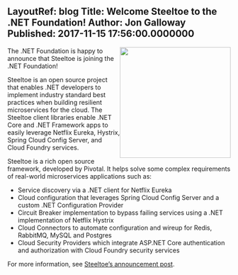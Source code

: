 LayoutRef: blog
Title: Welcome Steeltoe to the .NET Foundation!
Author: Jon Galloway
Published: 2017-11-15 17:56:00.0000000
---
<p><img src="assets/posts/steeltoe-logo.svg" style="width: 250px; float:right" /></p>

<p>The .NET Foundation is happy to announce that Steeltoe is joining the .NET Foundation!</p>

<p>Steeltoe is an open source project that enables .NET developers to implement industry standard best practices when building resilient microservices for the cloud. The Steeltoe client libraries enable .NET Core and .NET Framework apps to easily leverage Netflix Eureka, Hystrix, Spring Cloud Config Server, and Cloud Foundry services.</p>

<p>Steeltoe is a rich open source framework, developed by Pivotal. It helps solve some complex requirements of real-world microservices applications such as:</p>

<ul>
<li>Service discovery via a .NET client for Netflix Eureka</li>
<li>Cloud configuration that leverages Spring Cloud Config Server and a custom .NET Configuration Provider</li>
<li>Circuit Breaker implementation to bypass failing services using a .NET implementation of Netflix Hystrix</li>
<li>Cloud Connectors to automate configuration and wireup for Redis, RabbitMQ, MySQL and Postgres</li>
<li>Cloud Security Providers which integrate ASP.NET Core authentication and authorization with Cloud Foundry security services</li>
</ul>

<p>For more information, see <a href="https://content.pivotal.io/blog/pivotal-contributes-steeltoe-to-the-net-foundation">Steeltoe’s announcement post</a>.</p>
